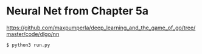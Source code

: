 # Neural Net from Chapter 5a

https://github.com/maxpumperla/deep_learning_and_the_game_of_go/tree/master/code/dlgo/nn

    $ python3 run.py